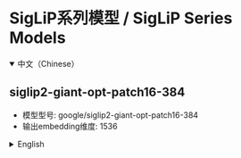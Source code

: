 # SigLiP系列模型 / SigLiP Series Models

<details open>
<summary>中文（Chinese）</summary>

## siglip2-giant-opt-patch16-384
- 模型型号: google/siglip2-giant-opt-patch16-384
- 输出embedding维度: 1536

</details>

<details>
<summary>English</summary>

## siglip2-giant-opt-patch16-384
- Model Name: google/siglip2-giant-opt-patch16-384
- Embedding Dimension: 1536

</details> 